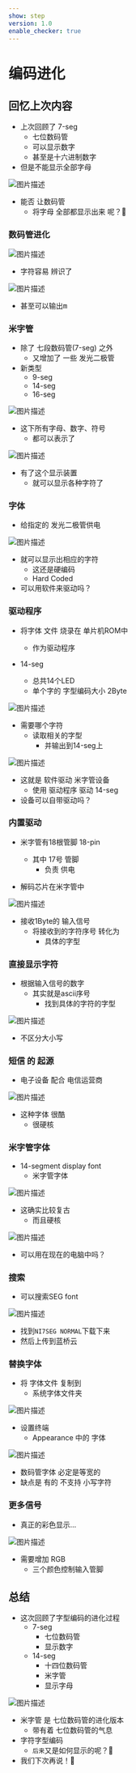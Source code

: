 ```yaml
---
show: step
version: 1.0
enable_checker: true
---
```


# 编码进化

## 回忆上次内容

- 上次回顾了 7-seg
	- 七位数码管
	- 可以显示数字
	- 甚至是十六进制数字
- 但是不能显示全部字母

![图片描述](https://doc.shiyanlou.com/courses/uid1190679-20230109-1673251434881)

- 能否 让数码管 
	- 将字母 全部都显示出来 呢？🤔

### 数码管进化

![图片描述](https://doc.shiyanlou.com/courses/uid1190679-20230105-1672895313360)

- 字符容易 辨识了

![图片描述](https://doc.shiyanlou.com/courses/uid1190679-20230105-1672926784684)

- 甚至可以输出<kbd>m</kbd> 

### 米字管

- 除了 七段数码管(7-seg) 之外
	- 又增加了 一些 发光二极管
- 新类型
	- 9-seg
	- 14-seg
	- 16-seg

![图片描述](https://doc.shiyanlou.com/courses/uid1190679-20230105-1672926899541)

- 这下所有字母、数字、符号	
	- 都可以表示了

![图片描述](https://doc.shiyanlou.com/courses/uid1190679-20230105-1672927289400)

- 有了这个显示装置
	- 就可以显示各种字符了

### 字体

- 给指定的 发光二极管供电

![图片描述](https://doc.shiyanlou.com/courses/uid1190679-20230106-1673010625370)

- 就可以显示出相应的字符 
	- 这还是硬编码
	- Hard Coded
- 可以用软件来驱动吗？

### 驱动程序

- 将字体 文件 烧录在 单片机ROM中
	- 作为驱动程序

- 14-seg
	- 总共14个LED 
	- 单个字的 字型编码大小 2Byte

![图片描述](https://doc.shiyanlou.com/courses/uid1190679-20230109-1673263778087)

- 需要哪个字符
	- 读取相关的字型
		- 并输出到14-seg上

![图片描述](https://doc.shiyanlou.com/courses/uid1190679-20230109-1673263957900)

- 这就是 软件驱动 米字管设备
	- 使用 驱动程序 驱动 14-seg
- 设备可以自带驱动吗？

### 内置驱动

- 米字管有18根管脚 18-pin
	- 其中 17号 管脚 
		- 负责 供电

- 解码芯片在米字管中

![图片描述](https://doc.shiyanlou.com/courses/uid1190679-20230106-1672966305077)

- 接收1Byte的 输入信号
	- 将接收到的字符序号 转化为 
		- 具体的字型

### 直接显示字符

- 根据输入信号的数字
	- 其实就是ascii序号
		- 找到具体的字符的字型

![图片描述](https://doc.shiyanlou.com/courses/uid1190679-20230106-1673011209754)

- 不区分大小写

### 短信 的 起源

- 电子设备 配合 电信运营商

![图片描述](https://doc.shiyanlou.com/courses/uid1190679-20230109-1673265909403)

- 这种字体 很酷
	- 很硬核

### 米字管字体

- 14-segment display font
	- 米字管字体

![图片描述](https://doc.shiyanlou.com/courses/uid1190679-20230106-1672968461539)

- 这确实比较复古
	- 而且硬核

![图片描述](https://doc.shiyanlou.com/courses/uid1190679-20230106-1672969030706)

- 可以用在现在的电脑中吗？

### 搜索

- 可以搜索SEG font

![图片描述](https://doc.shiyanlou.com/courses/uid1190679-20230109-1673266156161)

- 找到`NI7SEG NORMAL`下载下来
- 然后上传到蓝桥云

### 替换字体

- 将 字体文件 复制到
	- 系统字体文件夹

![图片描述](https://doc.shiyanlou.com/courses/uid1190679-20230109-1673266843135)

- 设置终端
	- Appearance 中的 字体

![图片描述](https://doc.shiyanlou.com/courses/uid1190679-20230109-1673266871226)

- 数码管字体 必定是等宽的
- 缺点是 有的 不支持 小写字符

### 更多信号

- 真正的彩色显示...

![图片描述](https://doc.shiyanlou.com/courses/uid1190679-20230106-1673011096646)

- 需要增加 RGB 
	- 三个颜色控制输入管脚

## 总结

- 这次回顾了字型编码的进化过程
  - 7-seg 
	- 七位数码管 
	- 显示数字
  - 14-seg 
	- 十四位数码管
	- 米字管
	- 显示字母

![图片描述](https://doc.shiyanlou.com/courses/uid1190679-20230105-1672914528879)

- 米字管 是 七位数码管的进化版本
	- 带有着 七位数码管的气息
- 字符字型编码 
	- `后来`又是如何显示的呢？🤔
- 我们下次再说！👋

